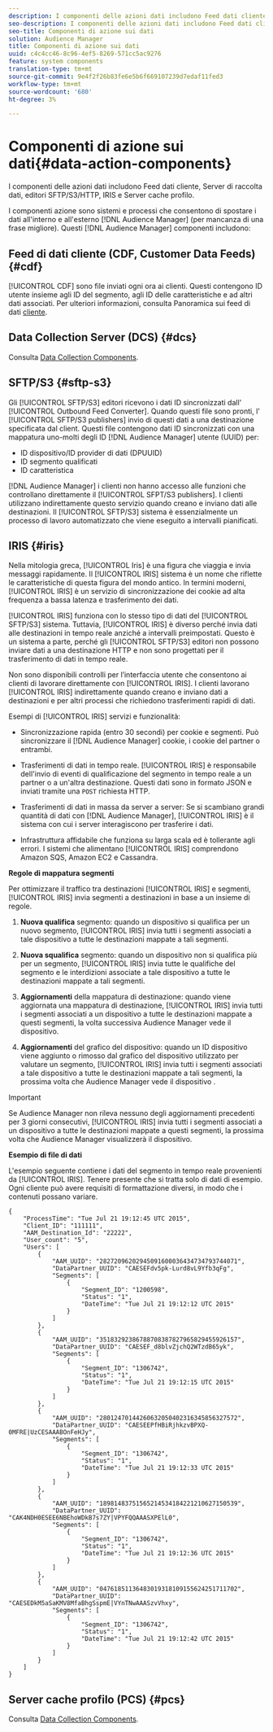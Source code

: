 ```yaml
---
description: I componenti delle azioni dati includono Feed dati cliente, Server di raccolta dati, editori SFTP/S3/HTTP, IRIS e Server cache profilo.
seo-description: I componenti delle azioni dati includono Feed dati cliente, Server di raccolta dati, editori SFTP/S3/HTTP, IRIS e Server cache profilo.
seo-title: Componenti di azione sui dati
solution: Audience Manager
title: Componenti di azione sui dati
uuid: c4c4cc46-8c96-4ef5-8269-571cc5ac9276
feature: system components
translation-type: tm+mt
source-git-commit: 9e4f2f26b83fe6e5b6f669107239d7edaf11fed3
workflow-type: tm+mt
source-wordcount: '680'
ht-degree: 3%

---
```



# Componenti di azione sui dati{#data-action-components}

I componenti delle azioni dati includono Feed dati cliente, Server di raccolta dati, editori SFTP/S3/HTTP, IRIS e Server cache profilo.

<!-- 

c_compact.xml

 -->

I componenti azione sono sistemi e processi che consentono di spostare i dati all&#39;interno e all&#39;esterno [!DNL Audience Manager] (per mancanza di una frase migliore). Questi [!DNL Audience Manager] componenti includono:

## Feed di dati cliente (CDF, Customer Data Feeds) {#cdf}

[!UICONTROL CDF] sono file inviati ogni ora ai clienti. Questi contengono ID utente insieme agli ID del segmento, agli ID delle caratteristiche e ad altri dati associati. Per ulteriori informazioni, consulta Panoramica sui feed di dati [cliente](../../features/cdf-files.md).

## Data Collection Server (DCS) {#dcs}

Consulta [Data Collection Components](../../reference/system-components/components-data-collection.md).

## SFTP/S3 {#sftp-s3}

Gli [!UICONTROL SFTP/S3] editori ricevono i dati ID sincronizzati dall&#39; [!UICONTROL Outbound Feed Converter]. Quando questi file sono pronti, l&#39; [!UICONTROL SFTP/S3 publishers] invio di questi dati a una destinazione specificata dal client. Questi file contengono dati ID sincronizzati con una mappatura uno-molti degli ID [!DNL Audience Manager] utente (UUID) per:

* ID dispositivo/ID provider di dati (DPUUID)
* ID segmento qualificati
* ID caratteristica

[!DNL Audience Manager] i clienti non hanno accesso alle funzioni che controllano direttamente il [!UICONTROL SFPT/S3 publishers]. I clienti utilizzano indirettamente questo servizio quando creano e inviano dati alle destinazioni. Il [!UICONTROL SFTP/S3] sistema è essenzialmente un processo di lavoro automatizzato che viene eseguito a intervalli pianificati.

## IRIS {#iris}

Nella mitologia greca, [!UICONTROL Iris] è una figura che viaggia e invia messaggi rapidamente. Il [!UICONTROL IRIS] sistema è un nome che riflette le caratteristiche di questa figura del mondo antico. In termini moderni, [!UICONTROL IRIS] è un servizio di sincronizzazione dei cookie ad alta frequenza a bassa latenza e trasferimento dei dati.

[!UICONTROL IRIS] funziona con lo stesso tipo di dati del [!UICONTROL SFTP/S3] sistema. Tuttavia, [!UICONTROL IRIS] è diverso perché invia dati alle destinazioni in tempo reale anziché a intervalli preimpostati. Questo è un sistema a parte, perché gli [!UICONTROL SFTP/S3] editori non possono inviare dati a una destinazione HTTP e non sono progettati per il trasferimento di dati in tempo reale.

Non sono disponibili controlli per l’interfaccia utente che consentono ai clienti di lavorare direttamente con [!UICONTROL IRIS]. I clienti lavorano [!UICONTROL IRIS] indirettamente quando creano e inviano dati a destinazioni e per altri processi che richiedono trasferimenti rapidi di dati.

Esempi di [!UICONTROL IRIS] servizi e funzionalità:

* Sincronizzazione rapida (entro 30 secondi) per cookie e segmenti. Può sincronizzare il [!DNL Audience Manager] cookie, i cookie del partner o entrambi.
* Trasferimenti di dati in tempo reale. [!UICONTROL IRIS] è responsabile dell&#39;invio di eventi di qualificazione del segmento in tempo reale a un partner o a un&#39;altra destinazione. Questi dati sono in formato JSON e inviati tramite una `POST` richiesta HTTP.

* Trasferimenti di dati in massa da server a server: Se si scambiano grandi quantità di dati con [!DNL Audience Manager], [!UICONTROL IRIS] è il sistema con cui i server interagiscono per trasferire i dati.

* Infrastruttura affidabile che funziona su larga scala ed è tollerante agli errori. I sistemi che alimentano [!UICONTROL IRIS] comprendono Amazon SQS, Amazon EC2 e Cassandra.

**Regole di mappatura segmenti**

Per ottimizzare il traffico tra destinazioni [!UICONTROL IRIS] e segmenti, [!UICONTROL IRIS] invia segmenti a destinazioni in base a un insieme di regole.

1. **Nuova qualifica** segmento: quando un dispositivo si qualifica per un nuovo segmento, [!UICONTROL IRIS] invia tutti i segmenti associati a tale dispositivo a tutte le destinazioni mappate a tali segmenti.

1. **Nuova squalifica** segmento: quando un dispositivo non si qualifica più per un segmento, [!UICONTROL IRIS] invia tutte le qualifiche del segmento e le interdizioni associate a tale dispositivo a tutte le destinazioni mappate a tali segmenti.

1. **Aggiornamenti** della mappatura di destinazione: quando viene aggiornata una mappatura di destinazione, [!UICONTROL IRIS] invia tutti i segmenti associati a un dispositivo a tutte le destinazioni mappate a questi segmenti, la volta successiva  Audience Manager vede il dispositivo.

1. **Aggiornamenti** del grafico del dispositivo: quando un ID dispositivo viene aggiunto o rimosso dal grafico del dispositivo utilizzato per valutare un segmento, [!UICONTROL IRIS] invia tutti i segmenti associati a tale dispositivo a tutte le destinazioni mappate a tali segmenti, la prossima volta che Audience Manager vede il dispositivo .

>[!IMPORTANT]
>
>Se  Audience Manager non rileva nessuno degli aggiornamenti precedenti per 3 giorni consecutivi, [!UICONTROL IRIS] invia tutti i segmenti associati a un dispositivo a tutte le destinazioni mappate a questi segmenti, la prossima volta che  Audience Manager visualizzerà il dispositivo.

**Esempio di file di dati**

L&#39;esempio seguente contiene i dati del segmento in tempo reale provenienti da [!UICONTROL IRIS]. Tenere presente che si tratta solo di dati di esempio. Ogni cliente può avere requisiti di formattazione diversi, in modo che i contenuti possano variare.

```
{
    "ProcessTime": "Tue Jul 21 19:12:45 UTC 2015",
    "Client_ID": "111111",
    "AAM_Destination_Id": "22222",
    "User_count": "5",
    "Users": [
        {
            "AAM_UUID": "28272096202945091600036434734793744071",
            "DataPartner_UUID": "CAESEFdv5pk-Lurd8vL9Yfb3qFg",
            "Segments": [
                {
                    "Segment_ID": "1200598",
                    "Status": "1",
                    "DateTime": "Tue Jul 21 19:12:12 UTC 2015"
                }
            ]
        },
        {
            "AAM_UUID": "35183292386788708387827965829455926157",
            "DataPartner_UUID": "CAESEF_d8blvZjchQ2WTzdB65yk",
            "Segments": [
                {
                    "Segment_ID": "1306742",
                    "Status": "1",
                    "DateTime": "Tue Jul 21 19:12:15 UTC 2015"
                }
            ]
        },
        {
            "AAM_UUID": "28012470144260632050402316345856327572",
            "DataPartner_UUID": "CAESEEPfHBiRjhkzvBPXQ-0MFRE|UzCESAAABOnFeHJy",
            "Segments": [
                {
                    "Segment_ID": "1306742",
                    "Status": "1",
                    "DateTime": "Tue Jul 21 19:12:33 UTC 2015"
                }
            ]
        },
        {
            "AAM_UUID": "18981483751565214534184221210627150539",
            "DataPartner_UUID": "CAK4NDH0ESEE6NBEhoWDkB7s7ZY|VPYFQQAAASXPElL0",
            "Segments": [
                {
                    "Segment_ID": "1306742",
                    "Status": "1",
                    "DateTime": "Tue Jul 21 19:12:36 UTC 2015"
                }
            ]
        },
        {
            "AAM_UUID": "04761851136483019318109155624251711702",
            "DataPartner_UUID": "CAESEDkM5aSaKMV8MfaBhgSspmE|VYnTNwAAASzvVhxy",
            "Segments": [
                {
                    "Segment_ID": "1306742",
                    "Status": "1",
                    "DateTime": "Tue Jul 21 19:12:42 UTC 2015"
                }
            ]
        }
    ]
}
```

## Server cache profilo (PCS) {#pcs}

Consulta [Data Collection Components](../../reference/system-components/components-data-collection.md).
